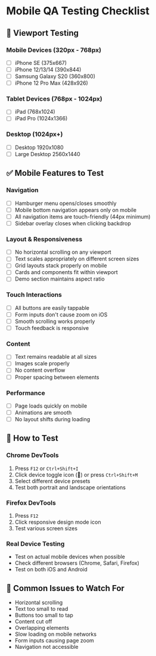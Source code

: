 # Mobile QA Testing Checklist

## 📱 **Viewport Testing**

### **Mobile Devices (320px - 768px)**
- [ ] iPhone SE (375x667)
- [ ] iPhone 12/13/14 (390x844)
- [ ] Samsung Galaxy S20 (360x800)
- [ ] iPhone 12 Pro Max (428x926)

### **Tablet Devices (768px - 1024px)**
- [ ] iPad (768x1024)
- [ ] iPad Pro (1024x1366)

### **Desktop (1024px+)**
- [ ] Desktop 1920x1080
- [ ] Large Desktop 2560x1440

## ✅ **Mobile Features to Test**

### **Navigation**
- [ ] Hamburger menu opens/closes smoothly
- [ ] Mobile bottom navigation appears only on mobile
- [ ] All navigation items are touch-friendly (44px minimum)
- [ ] Sidebar overlay closes when clicking backdrop

### **Layout & Responsiveness**
- [ ] No horizontal scrolling on any viewport
- [ ] Text scales appropriately on different screen sizes
- [ ] Grid layouts stack properly on mobile
- [ ] Cards and components fit within viewport
- [ ] Demo section maintains aspect ratio

### **Touch Interactions**
- [ ] All buttons are easily tappable
- [ ] Form inputs don't cause zoom on iOS
- [ ] Smooth scrolling works properly
- [ ] Touch feedback is responsive

### **Content**
- [ ] Text remains readable at all sizes
- [ ] Images scale properly
- [ ] No content overflow
- [ ] Proper spacing between elements

### **Performance**
- [ ] Page loads quickly on mobile
- [ ] Animations are smooth
- [ ] No layout shifts during loading

## 🔧 **How to Test**

### **Chrome DevTools**
1. Press `F12` or `Ctrl+Shift+I`
2. Click device toggle icon (📱) or press `Ctrl+Shift+M`
3. Select different device presets
4. Test both portrait and landscape orientations

### **Firefox DevTools**
1. Press `F12`
2. Click responsive design mode icon
3. Test various screen sizes

### **Real Device Testing**
- Test on actual mobile devices when possible
- Check different browsers (Chrome, Safari, Firefox)
- Test on both iOS and Android

## 🐛 **Common Issues to Watch For**

- Horizontal scrolling
- Text too small to read
- Buttons too small to tap
- Content cut off
- Overlapping elements
- Slow loading on mobile networks
- Form inputs causing page zoom
- Navigation not accessible
